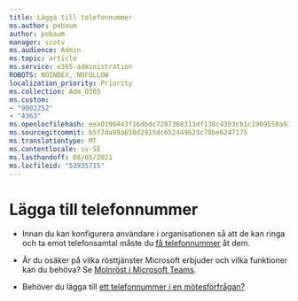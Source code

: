 ```yaml
---
title: Lägga till telefonnummer
ms.author: pebaum
author: pebaum
manager: scotv
ms.audience: Admin
ms.topic: article
ms.service: o365-administration
ROBOTS: NOINDEX, NOFOLLOW
localization_priority: Priority
ms.collection: Adm_O365
ms.custom:
- "9002252"
- "4363"
ms.openlocfilehash: eea0196443f16dbdc7207368313df138c4303cb1c1969550a9302a35cc6ed2df
ms.sourcegitcommit: b5f7da89a650d2915dc652449623c78be6247175
ms.translationtype: MT
ms.contentlocale: sv-SE
ms.lasthandoff: 08/05/2021
ms.locfileid: "53935715"
---
```

# <a name="add-phone-number"></a>Lägga till telefonnummer

- Innan du kan konfigurera användare i organisationen så att de kan ringa och ta emot telefonsamtal måste du [få telefonnummer](https://docs.microsoft.com/MicrosoftTeams/manage-phone-numbers-for-your-organization/) åt dem.

- Är du osäker på vilka rösttjänster Microsoft erbjuder och vilka funktioner kan du behöva? Se [Molnröst i Microsoft Teams](https://docs.microsoft.com/MicrosoftTeams/cloud-voice-landing-page).

- Behöver du lägga till [ett telefonnummer i en mötesförfrågan?](https://docs.microsoft.com/MicrosoftTeams/set-the-phone-numbers-included-on-invites-in-teams)
